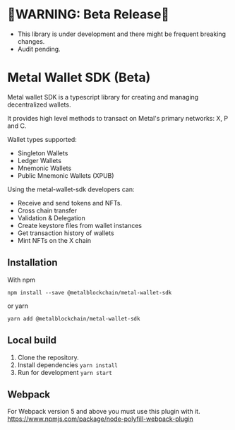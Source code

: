 # 🔴WARNING: Beta Release🔴

-   This library is under development and there might be frequent breaking changes.
-   Audit pending.

# Metal Wallet SDK (Beta)

Metal wallet SDK is a typescript library for creating and managing decentralized wallets.

It provides high level methods to transact on Metal's primary networks: X, P and C.

Wallet types supported:

-   Singleton Wallets
-   Ledger Wallets
-   Mnemonic Wallets
-   Public Mnemonic Wallets (XPUB)

Using the metal-wallet-sdk developers can:

-   Receive and send tokens and NFTs.
-   Cross chain transfer
-   Validation & Delegation
-   Create keystore files from wallet instances
-   Get transaction history of wallets
-   Mint NFTs on the X chain

## Installation

With npm

`npm install --save @metalblockchain/metal-wallet-sdk`

or yarn

`yarn add @metalblockchain/metal-wallet-sdk`

## Local build

1. Clone the repository.
2. Install dependencies `yarn install`
3. Run for development `yarn start`

## Webpack

For Webpack version 5 and above you must use this plugin with it. https://www.npmjs.com/package/node-polyfill-webpack-plugin
